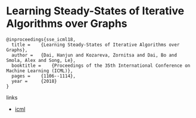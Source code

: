 # Learning Steady-States of Iterative Algorithms over Graphs

```
@inproceedings{sse_icml18,
  title = 	 {Learning Steady-States of Iterative Algorithms over Graphs},
  author = 	 {Dai, Hanjun and Kozareva, Zornitsa and Dai, Bo and Smola, Alex and Song, Le},
  booktitle = 	 {Proceedings of the 35th International Conference on Machine Learning (ICML)},
  pages = 	 {1106--1114},
  year = 	 {2018}
}
```

links
- [icml](http://proceedings.mlr.press/v80/dai18a.html)
